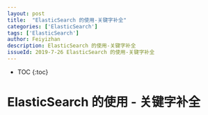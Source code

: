 ```yaml
---
layout: post
title:  "ElasticSearch 的使用-关键字补全"
categories: ['ElasticSearch']
tags: ['ElasticSearch'] 
author: Feiyizhan
description: ElasticSearch 的使用-关键字补全
issueId: 2019-7-26 ElasticSearch 的使用-关键字补全
---
```

* TOC
{:toc}

# ElasticSearch 的使用 - 关键字补全